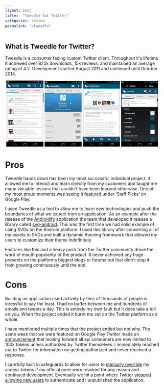 ```yaml
---
layout: post
title:  "Tweedle for Twitter"
categories: review
permalink: "/tweedle"
---
```


## What is Tweedle for Twitter?
Tweedle is a consumer facing custom Twitter client. Throughout it's lifetime it achieved over 825k downloads, 15k reviews, and maintained an average rating of 4.2. Development started August 2011 and continued until October 2014.

<p align="center">
  <img src="/assets/tweedle/image1.png" width="24%" />
  <img src="/assets/tweedle/image2.png" width="24%" />
  <img src="/assets/tweedle/image3.png" width="24%" />
  <img src="/assets/tweedle/image4.png" width="24%" />
</p>

# Pros
Tweedle hands down has been my most successful individual project. It allowed me to interact and learn directly from my customers and taught me many valuable lessons that couldn't have been learned otherwise. One of my most proud moments was seeing it [featured](https://twitter.com/HandlerExploit/status/236522655845593088) under 'Staff Picks' on Google Play.

I used Tweedle as a tool to allow me to learn new technologies and push the boundaries of what we expect from an application. As an example after the release of the [Androidify](https://play.google.com/store/apps/details?id=com.google.android.apps.androidify) application the team that developed it release a library called [svg-android](https://code.google.com/archive/p/svg-android/). This was the first time we had solid example of using SVGs on the Android platform. I used this library after converting all of my assets to SVGs and built a dynamic theming framework that allowed my users to customize their theme indefinitely.

Features like this and a heavy push from the Twitter community drove the word of mouth popularity of the product. It never achieved any huge presents on the platforms biggest blogs or forums but that didn't stop it from growing continuously until the end.

# Cons
Building an application used actively by tens of thousands of people is stressful to say the least. I had no buffer between me and hundreds of emails and tweets a day. This is entirely my own fault but it does take a toll on you. When the project ended it burnt me out on the Twitter platform as a whole.

I have mentioned multiple times that the project ended but not why. The same week that we were featured on Google Play Twitter made an [announcement](https://developer.twitter.com/en/developer-terms/policy.html) that moving forward all api consumers are now limited to 100k tokens unless authorized by Twitter themselves. I immediately reached out to Twitter for information on getting authorized and never received a response.

I carefully built in safeguards to allow for users to [manually override](https://twitter.com/HandlerExploit/status/382012922211209216) my access tokens if my official ones were revoked for any reason and continued development. Eventually we hit a point where Twitter [stopped allowing new users](https://twitter.com/HandlerExploit/status/523453757863231488) to authenticate and I unpublished the application.
